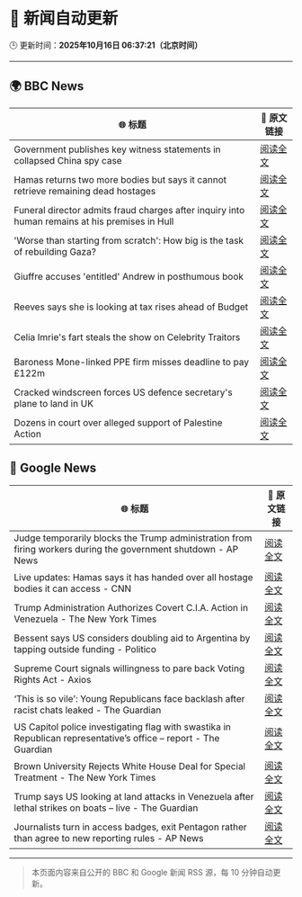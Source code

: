 # 🧠 新闻自动更新

🕒 更新时间：**2025年10月16日 06:37:21（北京时间）**

---

## 🌍 BBC News

| 🌐 标题 | 🔗 原文链接 |
|--------|-------------|
| Government publishes key witness statements in collapsed China spy case | [阅读全文](https://www.bbc.com/news/articles/c0ex172rxwzo?at_medium=RSS&at_campaign=rss) |
| Hamas returns two more bodies but says it cannot retrieve remaining dead hostages | [阅读全文](https://www.bbc.com/news/articles/c3w9py9940go?at_medium=RSS&at_campaign=rss) |
| Funeral director admits fraud charges after inquiry into human remains at his premises in Hull | [阅读全文](https://www.bbc.com/news/articles/cwyplw17897o?at_medium=RSS&at_campaign=rss) |
| 'Worse than starting from scratch': How big is the task of rebuilding Gaza? | [阅读全文](https://www.bbc.com/news/articles/cr5e4ee9r13o?at_medium=RSS&at_campaign=rss) |
| Giuffre accuses 'entitled' Andrew in posthumous book | [阅读全文](https://www.bbc.com/news/articles/c0kpjyjyrlno?at_medium=RSS&at_campaign=rss) |
| Reeves says she is looking at tax rises ahead of Budget | [阅读全文](https://www.bbc.com/news/articles/c2drpzxpkp3o?at_medium=RSS&at_campaign=rss) |
| Celia Imrie's fart steals the show on Celebrity Traitors | [阅读全文](https://www.bbc.com/news/articles/c4gpr5j3kgdo?at_medium=RSS&at_campaign=rss) |
| Baroness Mone-linked PPE firm misses deadline to pay £122m | [阅读全文](https://www.bbc.com/news/articles/c629rdgyzl5o?at_medium=RSS&at_campaign=rss) |
| Cracked windscreen forces US defence secretary's plane to land in UK | [阅读全文](https://www.bbc.com/news/articles/cd67qe0255vo?at_medium=RSS&at_campaign=rss) |
| Dozens in court over alleged support of Palestine Action | [阅读全文](https://www.bbc.com/news/articles/c051g2q5651o?at_medium=RSS&at_campaign=rss) |

## 📰 Google News

| 🌐 标题 | 🔗 原文链接 |
|--------|-------------|
| Judge temporarily blocks the Trump administration from firing workers during the government shutdown - AP News | [阅读全文](https://news.google.com/rss/articles/CBMiogFBVV95cUxOM2ZKYXFhQmVkMU42QUY1RmtzXy1id2VLYjZFcUNsZ3FHdTd2UF9nR3dxYzNKeEhOSFFUMnNpeG1oQm5JOWNadTRvYmR6TDIyVlZmY0pXeTRNSXRaeXRObE1ZTDlpYk16c0k0SFJ4dTRHQVNJUjF4alI4U3hrMks4MG1PWl9XbF9hOU9XT0VkOHNOMzJicjdFZXloanVZb1h4Wmc?oc=5) |
| Live updates: Hamas says it has handed over all hostage bodies it can access - CNN | [阅读全文](https://news.google.com/rss/articles/CBMihwFBVV95cUxNb19PYjJzRndvTF9Mdnpfbm45T0Fuc3pWQk9BMXpvcjNicHJuZGc1NmxpTTYwTTU2QkJzQVlHNUg4VjVhNDdyWnBqOUo2N1RNZjFSOHZaanJHQzl1OUh5VE1Gakw3X3JmWnBUWC1sM1p4NXgweXNTN3cyQXpRMGtVSlkzZUZiZ3c?oc=5) |
| Trump Administration Authorizes Covert C.I.A. Action in Venezuela - The New York Times | [阅读全文](https://news.google.com/rss/articles/CBMijgFBVV95cUxOQWZPQV91T09oWEZKOFlFTVA1a25jYmVzc29XaEsxangxQXZIVmw0aE1xUXN2QzEtYkp0T1RLemJrbkF0Uk1MQ250SGM4d0VUeDhyX0IwQ2R0Uk5RTEwtUmpsME9NRFlnLTBraUxnZ3VlVlhwV2g1V0doWnM1Z2hYNXhHc2N1SlAzcU82ZkJ3?oc=5) |
| Bessent says US considers doubling aid to Argentina by tapping outside funding - Politico | [阅读全文](https://news.google.com/rss/articles/CBMiyAFBVV95cUxPYm4xb1ZrQ3Z5emNJcXFlMUotX2FUVVVpZUVNNW1FMTU0VDZHSFctbmRjSy1nNTZjVmV4LUVtNWZGZ3JPVjhxRmQydV9SVmgydndEX1cwaTRiTXVsSDI2RmRDRm01ODNvcU9aanA3UDl3bFVMS1NVVzBxSTVFVkdDTmMyTHd1V0hoZmNQekRnZDNwcTUteGotbXFCSy1pazAzX01IeWVqci01TEtaVnFlM0h1NkdqUHZOVUxiX0tRVV9yVmdOWjd2Mg?oc=5) |
| Supreme Court signals willingness to pare back Voting Rights Act - Axios | [阅读全文](https://news.google.com/rss/articles/CBMif0FVX3lxTFA0QVU0U2kyd0g3Yk1qZkRmYVhmVFY3NTdQSjRuTHFRVkd6Tmwwb1hLZHBhRFBFRklfdTdaRGlyX0lsYWROb0p2c0J0MXYxZ25CZDAzRzk0QnRndkx5M2RpbmdUX2JVSExxNTZPX21FTXlCVlNSRGptbnZpQjNjc00?oc=5) |
| ‘This is so vile’: Young Republicans face backlash after racist chats leaked - The Guardian | [阅读全文](https://news.google.com/rss/articles/CBMioAFBVV95cUxONXVxX1VGdkprTUxJWjJkeGpjWnV1blI1SDRpNU1XQVlTZ2Qzd3I4dUV5elZqWmJfTmRnQnJxTHlyNFVFVkVjS1dhblBNcVgzQmJVYzRNOV9KZWloc0NzdHdhQ2QxZFhSWHEtOFhqRFBLN1M4N29rOEltc1dBQ0gwYWV5dVB2TWRZSGk3d0ItZ0thdEEybUZlOE10RG1KejRJ?oc=5) |
| US Capitol police investigating flag with swastika in Republican representative’s office – report - The Guardian | [阅读全文](https://news.google.com/rss/articles/CBMimwFBVV95cUxQZXJhMjFueWZ3a2llalNzSlJpY3V2T05yWkhXbkNkbDRTVXRoZy1YWXVDX0tHY1o3Ui11MXowUW5ybE4wQnNMRnFDalFQOHIteURpdTlkVnp0SUQwNXdSbDhyMEVHV3pHM2syUjdOM0Vmbm5ubEd4eWNoejJ2c3kzQ1NnNUpfdGozcnBwZkxrQW1OdWFNNVU2QXo5Yw?oc=5) |
| Brown University Rejects White House Deal for Special Treatment - The New York Times | [阅读全文](https://news.google.com/rss/articles/CBMiiAFBVV95cUxNanI1TzFUSlZ6Q1p6bFZXYnZPZWVOODJickltTXFhVjNKSFY3N0EtVGZNY0RKNkpubGJLeXZWeThFeVdHeVFPb25Ya2swVEYxRVJZTHdoZnN0Rk5BZF9wcWt0TzlVT241SDNRbU9TcmFBOUJJLWVxS3MwVGlnWkd4TkN6WElUZTRx?oc=5) |
| Trump says US looking at land attacks in Venezuela after lethal strikes on boats – live - The Guardian | [阅读全文](https://news.google.com/rss/articles/CBMi-gFBVV95cUxNYlQ0M2lCOFpxeFljMWVTUVNpMUJlYThhRWxNZTBBbkp6SUhVTDk4R3NiTG5mdnRwN3JrbzRqdUNUOHVUUi1xUUtjNmZtRU1uV3U5dVJ1aXRWRlRtdjlwSkRBWEdSYi1QY1pIT0o2SlAxdDhjdHV6QzZydkJTYmdXOTZhMGRCUHlJSi03MFR6cWE3WEVMem9LRWxPaVpZaHlDbkcyLVk1SW95NEFQOG5SZnlYNTdoRGVYVUVkX00yd0VERDNJeUsyRWhmdFdOdWpHZkZUTnlROF9ramFodVBYcGlZeS1SSEd6S2FfdTVTUGhoRlBGOVRYU0Rn?oc=5) |
| Journalists turn in access badges, exit Pentagon rather than agree to new reporting rules - AP News | [阅读全文](https://news.google.com/rss/articles/CBMirAFBVV95cUxPdHh1dDR4ejFwX1JSMDVLRGZpeWdOM0NLOVgxdUcwdE5nVzhSb1JhaUxMSzYzQ1BnNC1LYlgtSFItNy16LWl0THl4emx0Z1pyTTdxUnFTSWljNTNPM1QxSVRBWmw5Ukl3alR3QTZzZXh6MlBPY1BOTmVCSTN0QzVkOGdvb1RJN2pVMzlHSlhiQUFrV01wdW5Ub1k0MkRrOVoxV05TM1FiWUJuaUNC?oc=5) |

---
> 本页面内容来自公开的 BBC 和 Google 新闻 RSS 源，每 10 分钟自动更新。